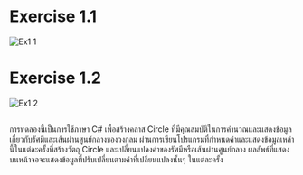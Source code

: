 # Exercise 1.1
![Ex1 1](https://github.com/65030179179Pattarapon/03376836-OOP-2566-Lab-07/assets/144198506/84c8f970-3a17-4b93-8f45-d5c7ad738537)

# Exercise 1.2
![Ex1 2](https://github.com/65030179179Pattarapon/03376836-OOP-2566-Lab-07/assets/144198506/a4e2c47f-c795-468e-9db7-f9e77473f412)
##
#### 
การทดลองนี้เป็นการใช้ภาษา C# เพื่อสร้างคลาส Circle ที่มีคุณสมบัติในการคำนวณและแสดงข้อมูลเกี่ยวกับรัศมีและเส้นผ่านศูนย์กลางของวงกลม ผ่านการเขียนโปรแกรมที่กำหนดค่าและแสดงข้อมูลเหล่านี้ในแต่ละครั้งที่สร้างวัตถุ Circle และเปลี่ยนแปลงค่าของรัศมีหรือเส้นผ่านศูนย์กลาง ผลลัพธ์ที่แสดงบนหน้าจอจะแสดงข้อมูลที่ปรับเปลี่ยนตามค่าที่เปลี่ยนแปลงนั้นๆ ในแต่ละครั้ง
